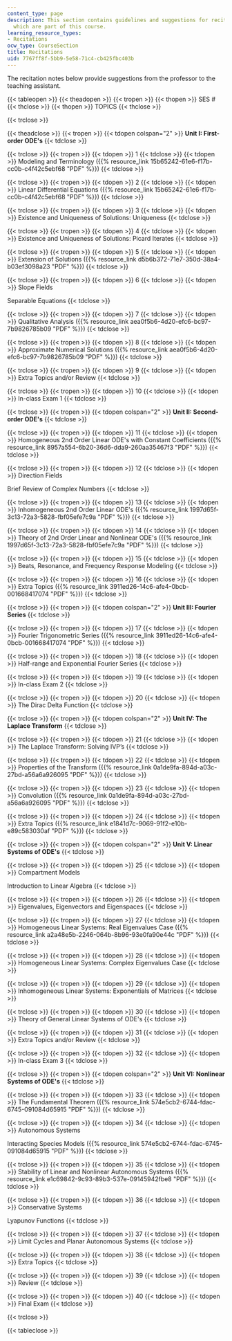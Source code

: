 ```yaml
---
content_type: page
description: This section contains guidelines and suggestions for recitation sessions
  which are part of this course.
learning_resource_types:
- Recitations
ocw_type: CourseSection
title: Recitations
uid: 7767ff8f-5bb9-5e58-71c4-cb425fbc403b
---
```


The recitation notes below provide suggestions from the professor to the teaching assistant.

{{< tableopen >}}
{{< theadopen >}}
{{< tropen >}}
{{< thopen >}}
SES #
{{< thclose >}}
{{< thopen >}}
TOPICS
{{< thclose >}}

{{< trclose >}}

{{< theadclose >}}
{{< tropen >}}
{{< tdopen colspan="2" >}}
**Unit I: First-order ODE's**
{{< tdclose >}}

{{< trclose >}}
{{< tropen >}}
{{< tdopen >}}
1
{{< tdclose >}}
{{< tdopen >}}
Modeling and Terminology ({{% resource_link 15b65242-61e6-f17b-cc0b-c4f42c5ebf68 "PDF" %}})
{{< tdclose >}}

{{< trclose >}}
{{< tropen >}}
{{< tdopen >}}
2
{{< tdclose >}}
{{< tdopen >}}
Linear Differential Equations ({{% resource_link 15b65242-61e6-f17b-cc0b-c4f42c5ebf68 "PDF" %}})
{{< tdclose >}}

{{< trclose >}}
{{< tropen >}}
{{< tdopen >}}
3
{{< tdclose >}}
{{< tdopen >}}
Existence and Uniqueness of Solutions: Uniqueness
{{< tdclose >}}

{{< trclose >}}
{{< tropen >}}
{{< tdopen >}}
4
{{< tdclose >}}
{{< tdopen >}}
Existence and Uniqueness of Solutions: Picard Iterates
{{< tdclose >}}

{{< trclose >}}
{{< tropen >}}
{{< tdopen >}}
5
{{< tdclose >}}
{{< tdopen >}}
Extension of Solutions ({{% resource_link d5b6b372-71e7-350d-38a4-b03ef3098a23 "PDF" %}})
{{< tdclose >}}

{{< trclose >}}
{{< tropen >}}
{{< tdopen >}}
6
{{< tdclose >}}
{{< tdopen >}}
Slope Fields  
  
Separable Equations
{{< tdclose >}}

{{< trclose >}}
{{< tropen >}}
{{< tdopen >}}
7
{{< tdclose >}}
{{< tdopen >}}
Qualitative Analysis ({{% resource_link aea0f5b6-4d20-efc6-bc97-7b9826785b09 "PDF" %}})
{{< tdclose >}}

{{< trclose >}}
{{< tropen >}}
{{< tdopen >}}
8
{{< tdclose >}}
{{< tdopen >}}
Approximate Numerical Solutions ({{% resource_link aea0f5b6-4d20-efc6-bc97-7b9826785b09 "PDF" %}})
{{< tdclose >}}

{{< trclose >}}
{{< tropen >}}
{{< tdopen >}}
9
{{< tdclose >}}
{{< tdopen >}}
Extra Topics and/or Review
{{< tdclose >}}

{{< trclose >}}
{{< tropen >}}
{{< tdopen >}}
10
{{< tdclose >}}
{{< tdopen >}}
In-class Exam 1
{{< tdclose >}}

{{< trclose >}}
{{< tropen >}}
{{< tdopen colspan="2" >}}
**Unit II: Second-order ODE's**
{{< tdclose >}}

{{< trclose >}}
{{< tropen >}}
{{< tdopen >}}
11
{{< tdclose >}}
{{< tdopen >}}
Homogeneous 2nd Order Linear ODE's with Constant Coefficients ({{% resource_link 8957a554-6b20-36d6-dda9-260aa35467f3 "PDF" %}})
{{< tdclose >}}

{{< trclose >}}
{{< tropen >}}
{{< tdopen >}}
12
{{< tdclose >}}
{{< tdopen >}}
Direction Fields  
  
Brief Review of Complex Numbers
{{< tdclose >}}

{{< trclose >}}
{{< tropen >}}
{{< tdopen >}}
13
{{< tdclose >}}
{{< tdopen >}}
Inhomogeneous 2nd Order Linear ODE's ({{% resource_link 1997d65f-3c13-72a3-5828-fbf05efe7c9a "PDF" %}})
{{< tdclose >}}

{{< trclose >}}
{{< tropen >}}
{{< tdopen >}}
14
{{< tdclose >}}
{{< tdopen >}}
Theory of 2nd Order Linear and Nonlinear ODE's ({{% resource_link 1997d65f-3c13-72a3-5828-fbf05efe7c9a "PDF" %}})
{{< tdclose >}}

{{< trclose >}}
{{< tropen >}}
{{< tdopen >}}
15
{{< tdclose >}}
{{< tdopen >}}
Beats, Resonance, and Frequency Response Modeling
{{< tdclose >}}

{{< trclose >}}
{{< tropen >}}
{{< tdopen >}}
16
{{< tdclose >}}
{{< tdopen >}}
Extra Topics ({{% resource_link 3911ed26-14c6-afe4-0bcb-001668417074 "PDF" %}})
{{< tdclose >}}

{{< trclose >}}
{{< tropen >}}
{{< tdopen colspan="2" >}}
**Unit III: Fourier Series**
{{< tdclose >}}

{{< trclose >}}
{{< tropen >}}
{{< tdopen >}}
17
{{< tdclose >}}
{{< tdopen >}}
Fourier Trigonometric Series ({{% resource_link 3911ed26-14c6-afe4-0bcb-001668417074 "PDF" %}})
{{< tdclose >}}

{{< trclose >}}
{{< tropen >}}
{{< tdopen >}}
18
{{< tdclose >}}
{{< tdopen >}}
Half-range and Exponential Fourier Series
{{< tdclose >}}

{{< trclose >}}
{{< tropen >}}
{{< tdopen >}}
19
{{< tdclose >}}
{{< tdopen >}}
In-class Exam 2
{{< tdclose >}}

{{< trclose >}}
{{< tropen >}}
{{< tdopen >}}
20
{{< tdclose >}}
{{< tdopen >}}
The Dirac Delta Function
{{< tdclose >}}

{{< trclose >}}
{{< tropen >}}
{{< tdopen colspan="2" >}}
**Unit IV: The Laplace Transform**
{{< tdclose >}}

{{< trclose >}}
{{< tropen >}}
{{< tdopen >}}
21
{{< tdclose >}}
{{< tdopen >}}
The Laplace Transform: Solving IVP’s
{{< tdclose >}}

{{< trclose >}}
{{< tropen >}}
{{< tdopen >}}
22
{{< tdclose >}}
{{< tdopen >}}
Properties of the Transform ({{% resource_link 0a1de9fa-894d-a03c-27bd-a56a6a926095 "PDF" %}})
{{< tdclose >}}

{{< trclose >}}
{{< tropen >}}
{{< tdopen >}}
23
{{< tdclose >}}
{{< tdopen >}}
Convolution ({{% resource_link 0a1de9fa-894d-a03c-27bd-a56a6a926095 "PDF" %}})
{{< tdclose >}}

{{< trclose >}}
{{< tropen >}}
{{< tdopen >}}
24
{{< tdclose >}}
{{< tdopen >}}
Extra Topics ({{% resource_link e1841d7c-9069-91f2-e10b-e89c583030af "PDF" %}})
{{< tdclose >}}

{{< trclose >}}
{{< tropen >}}
{{< tdopen colspan="2" >}}
**Unit V: Linear Systems of ODE's**
{{< tdclose >}}

{{< trclose >}}
{{< tropen >}}
{{< tdopen >}}
25
{{< tdclose >}}
{{< tdopen >}}
Compartment Models  
  
Introduction to Linear Algebra
{{< tdclose >}}

{{< trclose >}}
{{< tropen >}}
{{< tdopen >}}
26
{{< tdclose >}}
{{< tdopen >}}
Eigenvalues, Eigenvectors and Eigenspaces
{{< tdclose >}}

{{< trclose >}}
{{< tropen >}}
{{< tdopen >}}
27
{{< tdclose >}}
{{< tdopen >}}
Homogeneous Linear Systems: Real Eigenvalues Case ({{% resource_link a2a48e5b-2246-064b-8b96-93e0fa90e44c "PDF" %}})
{{< tdclose >}}

{{< trclose >}}
{{< tropen >}}
{{< tdopen >}}
28
{{< tdclose >}}
{{< tdopen >}}
Homogeneous Linear Systems: Complex Eigenvalues Case
{{< tdclose >}}

{{< trclose >}}
{{< tropen >}}
{{< tdopen >}}
29
{{< tdclose >}}
{{< tdopen >}}
Inhomogeneous Linear Systems: Exponentials of Matrices
{{< tdclose >}}

{{< trclose >}}
{{< tropen >}}
{{< tdopen >}}
30
{{< tdclose >}}
{{< tdopen >}}
Theory of General Linear Systems of ODE's
{{< tdclose >}}

{{< trclose >}}
{{< tropen >}}
{{< tdopen >}}
31
{{< tdclose >}}
{{< tdopen >}}
Extra Topics and/or Review
{{< tdclose >}}

{{< trclose >}}
{{< tropen >}}
{{< tdopen >}}
32
{{< tdclose >}}
{{< tdopen >}}
In-class Exam 3
{{< tdclose >}}

{{< trclose >}}
{{< tropen >}}
{{< tdopen colspan="2" >}}
**Unit VI: Nonlinear Systems of ODE's**
{{< tdclose >}}

{{< trclose >}}
{{< tropen >}}
{{< tdopen >}}
33
{{< tdclose >}}
{{< tdopen >}}
The Fundamental Theorem ({{% resource_link 574e5cb2-6744-fdac-6745-091084d65915 "PDF" %}})
{{< tdclose >}}

{{< trclose >}}
{{< tropen >}}
{{< tdopen >}}
34
{{< tdclose >}}
{{< tdopen >}}
Autonomous Systems  
  
Interacting Species Models ({{% resource_link 574e5cb2-6744-fdac-6745-091084d65915 "PDF" %}})
{{< tdclose >}}

{{< trclose >}}
{{< tropen >}}
{{< tdopen >}}
35
{{< tdclose >}}
{{< tdopen >}}
Stability of Linear and Nonlinear Autonomous Systems ({{% resource_link e1c69842-9c93-89b3-537e-09145942fbe8 "PDF" %}})
{{< tdclose >}}

{{< trclose >}}
{{< tropen >}}
{{< tdopen >}}
36
{{< tdclose >}}
{{< tdopen >}}
Conservative Systems  
  
Lyapunov Functions
{{< tdclose >}}

{{< trclose >}}
{{< tropen >}}
{{< tdopen >}}
37
{{< tdclose >}}
{{< tdopen >}}
Limit Cycles and Planar Autonomous Systems
{{< tdclose >}}

{{< trclose >}}
{{< tropen >}}
{{< tdopen >}}
38
{{< tdclose >}}
{{< tdopen >}}
Extra Topics
{{< tdclose >}}

{{< trclose >}}
{{< tropen >}}
{{< tdopen >}}
39
{{< tdclose >}}
{{< tdopen >}}
Review
{{< tdclose >}}

{{< trclose >}}
{{< tropen >}}
{{< tdopen >}}
40
{{< tdclose >}}
{{< tdopen >}}
Final Exam
{{< tdclose >}}

{{< trclose >}}

{{< tableclose >}}